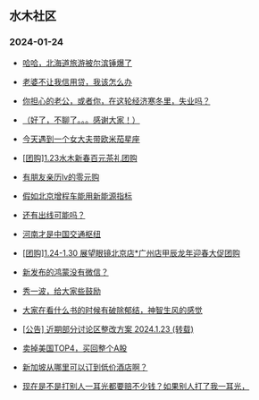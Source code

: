 ## 水木社区 
### 2024-01-24

+ [哈哈，北海道旅游被尔滨锤爆了](https://www.mysmth.net/nForum/article/Travel/973782)

+ [老婆不让我信用贷，我该怎么办](https://www.mysmth.net/nForum/article/Stock/10763298)

+ [你担心的老公，或者你，在这轮经济寒冬里，失业吗？](https://www.mysmth.net/nForum/article/FamilyLife/1766596974)

+ [（好了，不聊了。。。感谢大家！）](https://www.mysmth.net/nForum/article/WorkLife/3494352)

+ [今天遇到一个女大夫带欧米茄星座](https://www.mysmth.net/nForum/article/Age/20333848)

+ [[团购]1.23水木新春百元茶礼团购](https://www.mysmth.net/nForum/article/ADAgent_TG/1316477)

+ [有朋友亲历lv的零元购](https://www.mysmth.net/nForum/article/Oversea/4213088)

+ [假如北京增程车能用新能源指标](https://www.mysmth.net/nForum/article/GreenAuto/1459909)

+ [还有出线可能吗？](https://www.mysmth.net/nForum/article/Football/3432732)

+ [河南才是中国交通枢纽](https://www.mysmth.net/nForum/article/Geography/571810)

+ [[团购]1.24-1.30 展望眼镜北京店*广州店甲辰龙年迎春大促团购](https://www.mysmth.net/nForum/article/ADAgent_TG/1316581)

+ [新发布的鸿蒙没有微信？](https://www.mysmth.net/nForum/article/ITExpress/2515972)

+ [秀一波，给大家些鼓励](https://www.mysmth.net/nForum/article/Divorce/2062741)

+ [大家在看什么书的时候有破除郁结，神智生风的感觉](https://www.mysmth.net/nForum/article/FamilyLife/1766599307)

+ [[公告] 近期部分讨论区整改方案 2024.1.23 (转载)](https://www.mysmth.net/nForum/article/OldSongs/410947)

+ [卖掉美国TOP4，买回整个A股](https://www.mysmth.net/nForum/article/Stock/10763542)

+ [新加坡从哪里可以订到低价酒店啊？](https://www.mysmth.net/nForum/article/Travel/974368)

+ [现在是不是打别人一耳光都要赔不少钱？如果别人打了我一耳光，](https://www.mysmth.net/nForum/article/Law/825644834)

